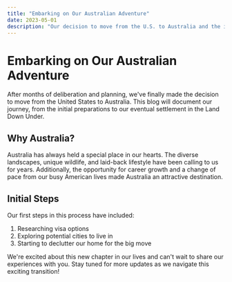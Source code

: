 ```yaml
---
title: "Embarking on Our Australian Adventure"
date: 2023-05-01
description: "Our decision to move from the U.S. to Australia and the initial steps of our journey."
---
```


# Embarking on Our Australian Adventure

After months of deliberation and planning, we've finally made the decision to move from the United States to Australia. This blog will document our journey, from the initial preparations to our eventual settlement in the Land Down Under.

## Why Australia?

Australia has always held a special place in our hearts. The diverse landscapes, unique wildlife, and laid-back lifestyle have been calling to us for years. Additionally, the opportunity for career growth and a change of pace from our busy American lives made Australia an attractive destination.

## Initial Steps

Our first steps in this process have included:

1. Researching visa options
2. Exploring potential cities to live in
3. Starting to declutter our home for the big move

We're excited about this new chapter in our lives and can't wait to share our experiences with you. Stay tuned for more updates as we navigate this exciting transition!